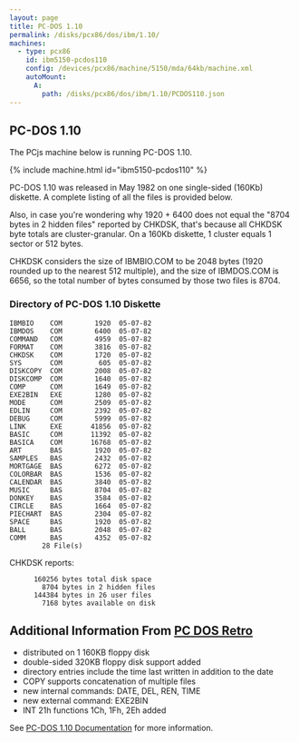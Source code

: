 ```yaml
---
layout: page
title: PC-DOS 1.10
permalink: /disks/pcx86/dos/ibm/1.10/
machines:
  - type: pcx86
    id: ibm5150-pcdos110
    config: /devices/pcx86/machine/5150/mda/64kb/machine.xml
    autoMount:
      A:
        path: /disks/pcx86/dos/ibm/1.10/PCDOS110.json
---
```


PC-DOS 1.10
---

The PCjs machine below is running PC-DOS 1.10.

{% include machine.html id="ibm5150-pcdos110" %}

PC-DOS 1.10 was released in May 1982 on one single-sided (160Kb) diskette.  A complete listing of all the files
is provided below.

Also, in case you're wondering why 1920 + 6400 does not equal the "8704 bytes in 2 hidden files" reported by CHKDSK,
that's because all CHKDSK byte totals are cluster-granular.  On a 160Kb diskette, 1 cluster equals 1 sector or 512
bytes.

CHKDSK considers the size of IBMBIO.COM to be 2048 bytes (1920 rounded up to the nearest 512 multiple), and the
size of IBMDOS.COM is 6656, so the total number of bytes consumed by those two files is 8704.

### Directory of PC-DOS 1.10 Diskette

	IBMBIO    COM        1920  05-07-82
	IBMDOS    COM        6400  05-07-82
	COMMAND   COM        4959  05-07-82
	FORMAT    COM        3816  05-07-82
	CHKDSK    COM        1720  05-07-82
	SYS       COM         605  05-07-82
	DISKCOPY  COM        2008  05-07-82
	DISKCOMP  COM        1640  05-07-82
	COMP      COM        1649  05-07-82
	EXE2BIN   EXE        1280  05-07-82
	MODE      COM        2509  05-07-82
	EDLIN     COM        2392  05-07-82
	DEBUG     COM        5999  05-07-82
	LINK      EXE       41856  05-07-82
	BASIC     COM       11392  05-07-82
	BASICA    COM       16768  05-07-82
	ART       BAS        1920  05-07-82
	SAMPLES   BAS        2432  05-07-82
	MORTGAGE  BAS        6272  05-07-82
	COLORBAR  BAS        1536  05-07-82
	CALENDAR  BAS        3840  05-07-82
	MUSIC     BAS        8704  05-07-82
	DONKEY    BAS        3584  05-07-82
	CIRCLE    BAS        1664  05-07-82
	PIECHART  BAS        2304  05-07-82
	SPACE     BAS        1920  05-07-82
	BALL      BAS        2048  05-07-82
	COMM      BAS        4352  05-07-82
	        28 File(s)

CHKDSK reports:

	      160256 bytes total disk space
	        8704 bytes in 2 hidden files
	      144384 bytes in 26 user files 
	        7168 bytes available on disk

Additional Information From [PC DOS Retro](https://sites.google.com/site/pcdosretro/doshist)
---

- distributed on 1 160KB floppy disk
- double-sided 320KB floppy disk support added
- directory entries include the time last written in addition to the date
- COPY supports concatenation of multiple files
- new internal commands: DATE, DEL, REN, TIME
- new external command: EXE2BIN
- INT 21h functions 1Ch, 1Fh, 2Eh added

See [PC-DOS 1.10 Documentation](/pubs/pc/software/dos/PCDOS110/) for more information.
